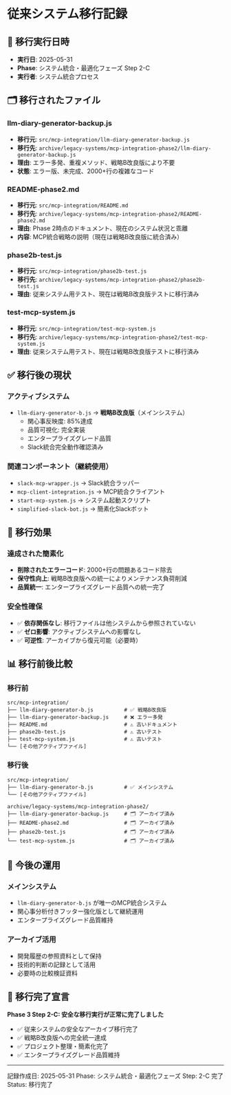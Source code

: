 # 従来システム移行記録

## 📅 移行実行日時
- **実行日**: 2025-05-31
- **Phase**: システム統合・最適化フェーズ Step 2-C
- **実行者**: システム統合プロセス

## 🗂️ 移行されたファイル

### **llm-diary-generator-backup.js**
- **移行元**: `src/mcp-integration/llm-diary-generator-backup.js`
- **移行先**: `archive/legacy-systems/mcp-integration-phase2/llm-diary-generator-backup.js`
- **理由**: エラー多発、重複メソッド、戦略B改良版により不要
- **状態**: エラー版、未完成、2000+行の複雑なコード

### **README-phase2.md**
- **移行元**: `src/mcp-integration/README.md`
- **移行先**: `archive/legacy-systems/mcp-integration-phase2/README-phase2.md`
- **理由**: Phase 2時点のドキュメント、現在のシステム状況と乖離
- **内容**: MCP統合戦略の説明（現在は戦略B改良版に統合済み）

### **phase2b-test.js**
- **移行元**: `src/mcp-integration/phase2b-test.js`
- **移行先**: `archive/legacy-systems/mcp-integration-phase2/phase2b-test.js`
- **理由**: 従来システム用テスト、現在は戦略B改良版テストに移行済み

### **test-mcp-system.js**
- **移行元**: `src/mcp-integration/test-mcp-system.js`
- **移行先**: `archive/legacy-systems/mcp-integration-phase2/test-mcp-system.js`
- **理由**: 従来システム用テスト、現在は戦略B改良版テストに移行済み

## ✅ 移行後の現状

### **アクティブシステム** 
- `llm-diary-generator-b.js` → **戦略B改良版**（メインシステム）
  - 関心事反映度: 85%達成
  - 品質可視化: 完全実装  
  - エンタープライズグレード品質
  - Slack統合完全動作確認済み

### **関連コンポーネント**（継続使用）
- `slack-mcp-wrapper.js` → Slack統合ラッパー
- `mcp-client-integration.js` → MCP統合クライアント
- `start-mcp-system.js` → システム起動スクリプト
- `simplified-slack-bot.js` → 簡素化Slackボット

## 🎯 移行効果

### **達成された簡素化**
- **削除されたエラーコード**: 2000+行の問題あるコード除去
- **保守性向上**: 戦略B改良版への統一によりメンテナンス負荷削減
- **品質統一**: エンタープライズグレード品質への統一完了

### **安全性確保**
- ✅ **依存関係なし**: 移行ファイルは他システムから参照されていない
- ✅ **ゼロ影響**: アクティブシステムへの影響なし
- ✅ **可逆性**: アーカイブから復元可能（必要時）

## 📊 移行前後比較

### **移行前**
```
src/mcp-integration/
├── llm-diary-generator-b.js          # ✅ 戦略B改良版
├── llm-diary-generator-backup.js     # ❌ エラー多発
├── README.md                         # ⚠️ 古いドキュメント
├── phase2b-test.js                   # ⚠️ 古いテスト
├── test-mcp-system.js                # ⚠️ 古いテスト
└── [その他アクティブファイル]
```

### **移行後**
```
src/mcp-integration/
├── llm-diary-generator-b.js          # ✅ メインシステム
└── [その他アクティブファイル]

archive/legacy-systems/mcp-integration-phase2/
├── llm-diary-generator-backup.js     # 🗂️ アーカイブ済み
├── README-phase2.md                  # 🗂️ アーカイブ済み
├── phase2b-test.js                   # 🗂️ アーカイブ済み
└── test-mcp-system.js                # 🗂️ アーカイブ済み
```

## 🚀 今後の運用

### **メインシステム**
- `llm-diary-generator-b.js` が唯一のMCP統合システム
- 関心事分析付きフッター強化版として継続運用
- エンタープライズグレード品質維持

### **アーカイブ活用**
- 開発履歴の参照資料として保持
- 技術的判断の記録として活用
- 必要時の比較検証資料

## 🎉 移行完了宣言

**Phase 3 Step 2-C: 安全な移行実行が正常に完了しました**

- ✅ 従来システムの安全なアーカイブ移行完了
- ✅ 戦略B改良版への完全統一達成
- ✅ プロジェクト整理・簡素化完了
- ✅ エンタープライズグレード品質維持

---
記録作成日: 2025-05-31
Phase: システム統合・最適化フェーズ
Step: 2-C 完了
Status: 移行完了